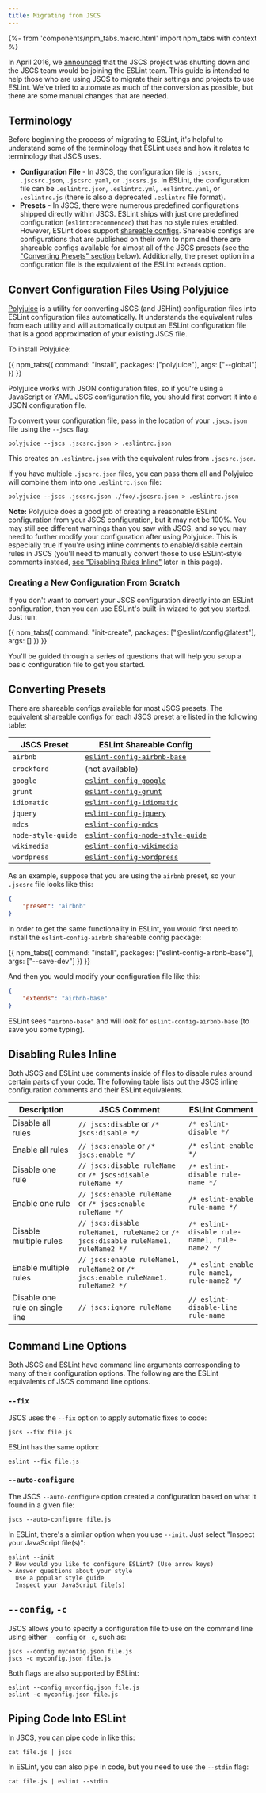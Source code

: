 ```yaml
---
title: Migrating from JSCS
---
```


{%- from 'components/npm_tabs.macro.html' import npm_tabs with context %}

In April 2016, we [announced](https://eslint.org/blog/2016/04/welcoming-jscs-to-eslint) that the JSCS project was shutting down and the JSCS team would be joining the ESLint team. This guide is intended to help those who are using JSCS to migrate their settings and projects to use ESLint. We've tried to automate as much of the conversion as possible, but there are some manual changes that are needed.

## Terminology

Before beginning the process of migrating to ESLint, it's helpful to understand some of the terminology that ESLint uses and how it relates to terminology that JSCS uses.

- **Configuration File** - In JSCS, the configuration file is `.jscsrc`, `.jscsrc.json`, `.jscsrc.yaml`, or `.jscsrs.js`. In ESLint, the configuration file can be `.eslintrc.json`, `.eslintrc.yml`, `.eslintrc.yaml`, or `.eslintrc.js` (there is also a deprecated `.eslintrc` file format).
- **Presets** - In JSCS, there were numerous predefined configurations shipped directly within JSCS. ESLint ships with just one predefined configuration (`eslint:recommended`) that has no style rules enabled. However, ESLint does support [shareable configs](../extend/shareable-configs). Shareable configs are configurations that are published on their own to npm and there are shareable configs available for almost all of the JSCS presets (see [the "Converting Presets" section](#converting-presets) below). Additionally, the `preset` option in a configuration file is the equivalent of the ESLint `extends` option.

## Convert Configuration Files Using Polyjuice

[Polyjuice](https://github.com/brenolf/polyjuice) is a utility for converting JSCS (and JSHint) configuration files into ESLint configuration files automatically. It understands the equivalent rules from each utility and will automatically output an ESLint configuration file that is a good approximation of your existing JSCS file.

To install Polyjuice:

{{ npm_tabs({
    command: "install",
    packages: ["polyjuice"],
    args: ["--global"]
}) }}

Polyjuice works with JSON configuration files, so if you're using a JavaScript or YAML JSCS configuration file, you should first convert it into a JSON configuration file.

To convert your configuration file, pass in the location of your `.jscs.json` file using the `--jscs` flag:

```shell
polyjuice --jscs .jscsrc.json > .eslintrc.json
```

This creates an `.eslintrc.json` with the equivalent rules from `.jscsrc.json`.

If you have multiple `.jscsrc.json` files, you can pass them all and Polyjuice will combine them into one `.eslintrc.json` file:

```shell
polyjuice --jscs .jscsrc.json ./foo/.jscsrc.json > .eslintrc.json
```

**Note:** Polyjuice does a good job of creating a reasonable ESLint configuration from your JSCS configuration, but it may not be 100%. You may still see different warnings than you saw with JSCS, and so you may need to further modify your configuration after using Polyjuice. This is especially true if you're using inline comments to enable/disable certain rules in JSCS (you'll need to manually convert those to use ESLint-style comments instead, [see "Disabling Rules Inline"](#disabling-rules-inline) later in this page).

### Creating a New Configuration From Scratch

If you don't want to convert your JSCS configuration directly into an ESLint configuration, then you can use ESLint's built-in wizard to get you started. Just run:

{{ npm_tabs({
    command: "init-create",
    packages: ["@eslint/config@latest"],
    args: []
}) }}

You'll be guided through a series of questions that will help you setup a basic configuration file to get you started.

## Converting Presets

There are shareable configs available for most JSCS presets. The equivalent shareable configs for each JSCS preset are listed in the following table:

| **JSCS Preset**    | **ESLint Shareable Config**                                                                                        |
| ------------------ | ------------------------------------------------------------------------------------------------------------------ |
| `airbnb`           | [`eslint-config-airbnb-base`](https://github.com/airbnb/javascript/tree/master/packages/eslint-config-airbnb-base) |
| `crockford`        | (not available)                                                                                                    |
| `google`           | [`eslint-config-google`](https://github.com/google/eslint-config-google)                                           |
| `grunt`            | [`eslint-config-grunt`](https://github.com/markelog/eslint-config-grunt)                                           |
| `idiomatic`        | [`eslint-config-idiomatic`](https://github.com/jamespamplin/eslint-config-idiomatic)                               |
| `jquery`           | [`eslint-config-jquery`](https://github.com/jquery/eslint-config-jquery)                                           |
| `mdcs`             | [`eslint-config-mdcs`](https://github.com/zz85/mrdoobapproves)                                                     |
| `node-style-guide` | [`eslint-config-node-style-guide`](https://github.com/pdehaan/eslint-config-node-style-guide)                      |
| `wikimedia`        | [`eslint-config-wikimedia`](https://github.com/wikimedia/eslint-config-wikimedia)                                  |
| `wordpress`        | [`eslint-config-wordpress`](https://github.com/WordPress-Coding-Standards/eslint-config-wordpress)                 |

As an example, suppose that you are using the `airbnb` preset, so your `.jscsrc` file looks like this:

```json
{
    "preset": "airbnb"
}
```

In order to get the same functionality in ESLint, you would first need to install the `eslint-config-airbnb` shareable config package:

{{ npm_tabs({
    command: "install",
    packages: ["eslint-config-airbnb-base"],
    args: ["--save-dev"]
}) }}

And then you would modify your configuration file like this:

```json
{
    "extends": "airbnb-base"
}
```

ESLint sees `"airbnb-base"` and will look for `eslint-config-airbnb-base` (to save you some typing).

## Disabling Rules Inline

Both JSCS and ESLint use comments inside of files to disable rules around certain parts of your code. The following table lists out the JSCS inline configuration comments and their ESLint equivalents.

| **Description**                 | **JSCS Comment**                                                                    | **ESLint Comment**                            |
| ------------------------------- | ----------------------------------------------------------------------------------- | --------------------------------------------- |
| Disable all rules               | `// jscs:disable` or `/* jscs:disable */`                                           | `/* eslint-disable */`                        |
| Enable all rules                | `// jscs:enable` or `/* jscs:enable */`                                             | `/* eslint-enable */`                         |
| Disable one rule                | `// jscs:disable ruleName` or `/* jscs:disable ruleName */`                         | `/* eslint-disable rule-name */`              |
| Enable one rule                 | `// jscs:enable ruleName` or `/* jscs:enable ruleName */`                           | `/* eslint-enable rule-name */`               |
| Disable multiple rules          | `// jscs:disable ruleName1, ruleName2` or `/* jscs:disable ruleName1, ruleName2 */` | `/* eslint-disable rule-name1, rule-name2 */` |
| Enable multiple rules           | `// jscs:enable ruleName1, ruleName2` or `/* jscs:enable ruleName1, ruleName2 */`   | `/* eslint-enable rule-name1, rule-name2 */`  |
| Disable one rule on single line | `// jscs:ignore ruleName`                                                           | `// eslint-disable-line rule-name`            |

## Command Line Options

Both JSCS and ESLint have command line arguments corresponding to many of their configuration options. The following are the ESLint equivalents of JSCS command line options.

### `--fix`

JSCS uses the `--fix` option to apply automatic fixes to code:

```shell
jscs --fix file.js
```

ESLint has the same option:

```shell
eslint --fix file.js
```

### `--auto-configure`

The JSCS `--auto-configure` option created a configuration based on what it found in a given file:

```shell
jscs --auto-configure file.js
```

In ESLint, there's a similar option when you use `--init`. Just select "Inspect your JavaScript file(s)":

```shell
eslint --init
? How would you like to configure ESLint? (Use arrow keys)
> Answer questions about your style
  Use a popular style guide
  Inspect your JavaScript file(s)
```

## `--config`, `-c`

JSCS allows you to specify a configuration file to use on the command line using either `--config` or `-c`, such as:

```shell
jscs --config myconfig.json file.js
jscs -c myconfig.json file.js
```

Both flags are also supported by ESLint:

```shell
eslint --config myconfig.json file.js
eslint -c myconfig.json file.js
```

## Piping Code Into ESLint

In JSCS, you can pipe code in like this:

```shell
cat file.js | jscs
```

In ESLint, you can also pipe in code, but you need to use the `--stdin` flag:

```shell
cat file.js | eslint --stdin
```
